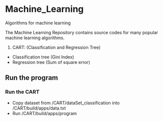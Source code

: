 # Machine_Learning
Algorithms for machine learning

The Machine Learning Repository contains source codes for many popular machine learning algorithms.

1. CART: (Classification and Regression Tree)
- Classification tree (Gini Index)
- Regression tree (Sum of square error)

## Run the program
### Run the CART
- Copy dataset from  /CART/dataSet_classification  into  /CART/build/apps/data.txt
- Run  /CART/build/apps/program

